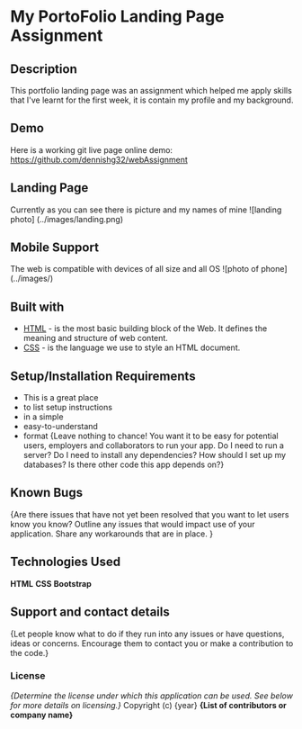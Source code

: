 # My PortoFolio Landing Page Assignment
## Description
This portfolio landing page was an assignment which helped me apply skills that I've learnt for the first week, it is contain my profile and my background.

## Demo
Here is a working git live page online demo: https://github.com/dennishg32/webAssignment

## Landing Page
Currently as you can see there is picture and my names of mine
![landing photo]
(../images/landing.png)

## Mobile Support
The web is compatible with devices of all size and all OS
![photo of phone]
(../images/)

## Built with
* [HTML](https://www.w3schools.com/html) - is the most basic building block of the Web. It defines the meaning and structure of web content.
* [CSS](https://www.w3schools.com/css) - is the language we use to style an HTML document. 

## Setup/Installation Requirements
* This is a great place
* to list setup instructions
* in a simple
* easy-to-understand
* format
{Leave nothing to chance! You want it to be easy for potential users, employers and collaborators to run your app. Do I need to run a server? Do I need to install any dependencies? How should I set up my databases? Is there other code this app depends on?}
## Known Bugs
{Are there issues that have not yet been resolved that you want to let users know you know? Outline any issues that would impact use of your application. Share any workarounds that are in place. }
## Technologies Used
**HTML**
**CSS**
**Bootstrap**
## Support and contact details
{Let people know what to do if they run into any issues or have questions, ideas or concerns.  Encourage them to contact you or make a contribution to the code.}
### License
*{Determine the license under which this application can be used.  See below for more details on licensing.}*
Copyright (c) {year} **{List of contributors or company name}**